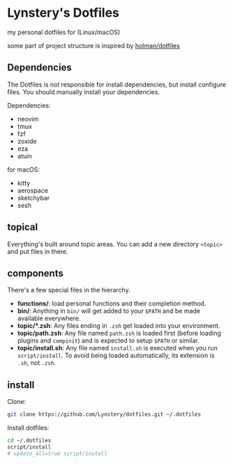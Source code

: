 # Lynstery's Dotfiles

my personal dotfiles for (Linux/macOS)

some part of project structure is inspired by [holman/dotfiles](https://github.com/holman/dotfiles)

## Dependencies

The Dotfiles is not responsible for install dependencies, but install configure files. You should manually install your dependencies.

Dependencies:
- neovim
- tmux
- fzf
- zoxide
- eza
- atuin


for macOS:

- kitty
- aerospace
- sketchybar
- sesh


## topical

Everything's built around topic areas. You can add a new directory `<topic>` and put
files in there.

## components

There's a few special files in the hierarchy.
- **functions/**: load personal functions and their completion method.
- **bin/**: Anything in `bin/` will get added to your `$PATH` and be made
  available everywhere.
- **topic/\*.zsh**: Any files ending in `.zsh` get loaded into your
  environment.
- **topic/path.zsh**: Any file named `path.zsh` is loaded first (before loading plugins and `compinit`) and is
  expected to setup `$PATH` or similar.
- **topic/install.sh**: Any file named `install.sh` is executed when you run `script/install`. To avoid being loaded automatically, its extension is `.sh`, not `.zsh`.

## install

Clone:

```bash
git clone https://github.com/Lynstery/dotfiles.git ~/.dotfiles
```


Install dotfiles:

```bash
cd ~/.dotfiles
script/install
# update_all=true script/install
```
